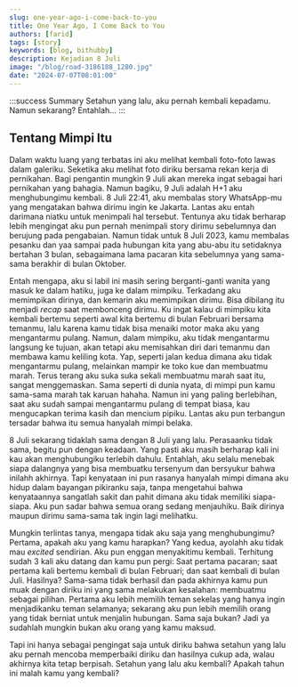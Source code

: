 ```yaml
---
slug: one-year-ago-i-come-back-to-you
title: One Year Ago, I Come Back to You
authors: [farid]
tags: [story]
keywords: [blog, bithubby]
description: Kejadian 8 Juli
image: "/blog/road-3186188_1280.jpg"
date: "2024-07-07T08:01:00"
---
```


:::success Summary
Setahun yang lalu, aku pernah kembali kepadamu. Namun sekarang? Entahlah...
:::

<!-- truncate -->

## Tentang Mimpi Itu

Dalam waktu luang yang terbatas ini aku melihat kembali foto-foto lawas dalam galeriku. Seketika aku melihat foto diriku bersama rekan kerja di pernikahan. Bagi pengantin mungkin 9 Juli akan mereka ingat sebagai hari pernikahan yang bahagia. Namun bagiku, 9 Juli adalah H+1 aku menghubungimu kembali. 8 Juli 22:41, aku membalas story WhatsApp-mu yang mengatakan bahwa dirimu ingin ke Jakarta. Lantas aku entah darimana niatku untuk menimpali hal tersebut. Tentunya aku tidak berharap lebih mengingat aku pun pernah menimpali story dirimu sebelumnya dan berujung pada pengabaian. Namun tidak untuk 8 Juli 2023, kamu membalas pesanku dan yaa sampai pada hubungan kita yang abu-abu itu setidaknya bertahan 3 bulan, sebagaimana lama pacaran kita sebelumnya yang sama-sama berakhir di bulan Oktober.

Entah mengapa, aku si labil ini masih sering berganti-ganti wanita yang masuk ke dalam hatiku, juga ke dalam mimpiku. Terkadang aku memimpikan dirinya, dan kemarin aku memimpikan dirimu. Bisa dibilang itu menjadi _recap_ saat membonceng dirimu. Ku ingat kalau di mimpiku kita kembali bertemu seperti awal kita bertemu di bulan Februari bersama temanmu, lalu karena kamu tidak bisa menaiki motor maka aku yang mengantarmu pulang. Namun, dalam mimpiku, aku tidak mengantarmu langsung ke tujuan, akan tetapi aku memisahkan diri dari temanmu dan membawa kamu keliling kota. Yap, seperti jalan kedua dimana aku tidak mengantarmu pulang, melainkan mampir ke toko kue dan membuatmu marah. Terus terang aku suka suka sekali membuatmu marah saat itu, sangat menggemaskan. Sama seperti di dunia nyata, di mimpi pun kamu sama-sama marah tak karuan hahaha. Namun ini yang paling berlebihan, saat aku sudah sampai mengantarmu pulang di tempat biasa, kau mengucapkan terima kasih dan mencium pipiku. Lantas aku pun terbangun tersadar bahwa itu semua hanyalah mimpi belaka.

8 Juli sekarang tidaklah sama dengan 8 Juli yang lalu. Perasaanku tidak sama, begitu pun dengan keadaan. Yang pasti aku masih berharap kali ini kau akan menghubungiku terlebih dahulu. Entahlah, aku selalu menebak siapa dalangnya yang bisa membuatku tersenyum dan bersyukur bahwa inilahh akhirnya. Tapi kenyataan ini pun rasanya hanyalah mimpi dimana aku hidup dalam bayangan pikiranku saja, tanpa mengetahui bahwa kenyataannya sangatlah sakit dan pahit dimana aku tidak memiliki siapa-siapa. Aku pun sadar bahwa semua orang sedang menjauhiku. Baik dirinya maupun dirimu sama-sama tak ingin lagi melihatku.

Mungkin terlintas tanya, mengapa tidak aku saja yang menghubungimu? Pertama, apakah aku yang kamu harapkan? Yang kedua, ayolahh aku tidak mau _excited_ sendirian. Aku pun enggan menyakitimu kembali. Terhitung sudah 3 kali aku datang dan kamu pun pergi: Saat pertama pacaran; saat pertama kali bertemu kembali di bulan Februari; dan saat kembali di bulan Juli. Hasilnya? Sama-sama tidak berhasil dan pada akhirnya kamu pun muak dengan diriku ini yang sama melakukan kesalahan: membuatmu sebagai pilihan. Pertama aku lebih memilih teman sekelas yang hanya ingin menjadikanku teman selamanya; sekarang aku pun lebih memilih orang yang tidak berniat untuk menjalin hubungan. Sama saja bukan? Jadi ya sudahlah mungkin bukan aku orang yang kamu maksud.

Tapi ini hanya sebagai pengingat saja untuk diriku bahwa setahun yang lalu aku pernah mencoba memperbaiki diriku dan hasilnya cukup ada, walau akhirnya kita tetap berpisah. Setahun yang lalu aku kembali? Apakah tahun ini malah kamu yang kembali?
